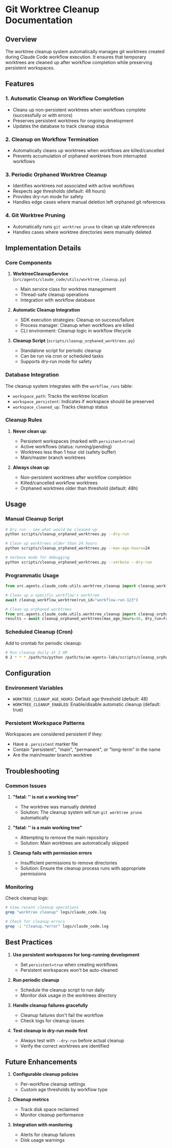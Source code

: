 # Git Worktree Cleanup Documentation

## Overview

The worktree cleanup system automatically manages git worktrees created during Claude Code workflow execution. It ensures that temporary worktrees are cleaned up after workflow completion while preserving persistent workspaces.

## Features

### 1. Automatic Cleanup on Workflow Completion
- Cleans up non-persistent worktrees when workflows complete (successfully or with errors)
- Preserves persistent worktrees for ongoing development
- Updates the database to track cleanup status

### 2. Cleanup on Workflow Termination
- Automatically cleans up worktrees when workflows are killed/cancelled
- Prevents accumulation of orphaned worktrees from interrupted workflows

### 3. Periodic Orphaned Worktree Cleanup
- Identifies worktrees not associated with active workflows
- Respects age thresholds (default: 48 hours)
- Provides dry-run mode for safety
- Handles edge cases where manual deletion left orphaned git references

### 4. Git Worktree Pruning
- Automatically runs `git worktree prune` to clean up stale references
- Handles cases where worktree directories were manually deleted

## Implementation Details

### Core Components

1. **WorktreeCleanupService** (`src/agents/claude_code/utils/worktree_cleanup.py`)
   - Main service class for worktree management
   - Thread-safe cleanup operations
   - Integration with workflow database

2. **Automatic Cleanup Integration**
   - SDK execution strategies: Cleanup on success/failure
   - Process manager: Cleanup when workflows are killed
   - CLI environment: Cleanup logic in workflow lifecycle

3. **Cleanup Script** (`scripts/cleanup_orphaned_worktrees.py`)
   - Standalone script for periodic cleanup
   - Can be run via cron or scheduled tasks
   - Supports dry-run mode for safety

### Database Integration

The cleanup system integrates with the `workflow_runs` table:
- `workspace_path`: Tracks the worktree location
- `workspace_persistent`: Indicates if workspace should be preserved
- `workspace_cleaned_up`: Tracks cleanup status

### Cleanup Rules

1. **Never clean up**:
   - Persistent workspaces (marked with `persistent=true`)
   - Active workflows (status: running/pending)
   - Worktrees less than 1 hour old (safety buffer)
   - Main/master branch worktrees

2. **Always clean up**:
   - Non-persistent worktrees after workflow completion
   - Killed/cancelled workflow worktrees
   - Orphaned worktrees older than threshold (default: 48h)

## Usage

### Manual Cleanup Script

```bash
# Dry run - see what would be cleaned up
python scripts/cleanup_orphaned_worktrees.py --dry-run

# Clean up worktrees older than 24 hours
python scripts/cleanup_orphaned_worktrees.py --max-age-hours=24

# Verbose mode for debugging
python scripts/cleanup_orphaned_worktrees.py --verbose --dry-run
```

### Programmatic Usage

```python
from src.agents.claude_code.utils.worktree_cleanup import cleanup_workflow_worktree

# Clean up a specific workflow's worktree
await cleanup_workflow_worktree(run_id="workflow-run-123")

# Clean up orphaned worktrees
from src.agents.claude_code.utils.worktree_cleanup import cleanup_orphaned_worktrees
results = await cleanup_orphaned_worktrees(max_age_hours=48, dry_run=False)
```

### Scheduled Cleanup (Cron)

Add to crontab for periodic cleanup:

```bash
# Run cleanup daily at 2 AM
0 2 * * * /path/to/python /path/to/am-agents-labs/scripts/cleanup_orphaned_worktrees.py --max-age-hours=48
```

## Configuration

### Environment Variables

- `WORKTREE_CLEANUP_AGE_HOURS`: Default age threshold (default: 48)
- `WORKTREE_CLEANUP_ENABLED`: Enable/disable automatic cleanup (default: true)

### Persistent Workspace Patterns

Workspaces are considered persistent if they:
- Have a `.persistent` marker file
- Contain "persistent", "main", "permanent", or "long-term" in the name
- Are the main/master branch worktree

## Troubleshooting

### Common Issues

1. **"fatal: '<path>' is not a working tree"**
   - The worktree was manually deleted
   - Solution: The cleanup system will run `git worktree prune` automatically

2. **"fatal: '<path>' is a main working tree"**
   - Attempting to remove the main repository
   - Solution: Main worktrees are automatically skipped

3. **Cleanup fails with permission errors**
   - Insufficient permissions to remove directories
   - Solution: Ensure the cleanup process runs with appropriate permissions

### Monitoring

Check cleanup logs:
```bash
# View recent cleanup operations
grep "worktree cleanup" logs/claude_code.log

# Check for cleanup errors
grep -i "cleanup.*error" logs/claude_code.log
```

## Best Practices

1. **Use persistent workspaces for long-running development**
   - Set `persistent=true` when creating workflows
   - Persistent workspaces won't be auto-cleaned

2. **Run periodic cleanup**
   - Schedule the cleanup script to run daily
   - Monitor disk usage in the worktrees directory

3. **Handle cleanup failures gracefully**
   - Cleanup failures don't fail the workflow
   - Check logs for cleanup issues

4. **Test cleanup in dry-run mode first**
   - Always test with `--dry-run` before actual cleanup
   - Verify the correct worktrees are identified

## Future Enhancements

1. **Configurable cleanup policies**
   - Per-workflow cleanup settings
   - Custom age thresholds by workflow type

2. **Cleanup metrics**
   - Track disk space reclaimed
   - Monitor cleanup performance

3. **Integration with monitoring**
   - Alerts for cleanup failures
   - Disk usage warnings